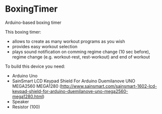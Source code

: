 BoxingTimer
===========

Arduino-based boxing timer

This boxing timer:
 - allows to create as many workout programs as you wish
 - provides easy workout selection 
 - plays sound notification on comming regime change (10 sec before), regime change (e.g. workout-rest, rest-workout) and end of workout


To build this device you need:
 - Arduino Uno
 - SainSmart LCD Keypad Shield For Arduino Duemilanove UNO MEGA2560 MEGA1280 (http://www.sainsmart.com/sainsmart-1602-lcd-keypad-shield-for-arduino-duemilanove-uno-mega2560-mega1280.html)
 - Speaker
 - Resistor (100)

